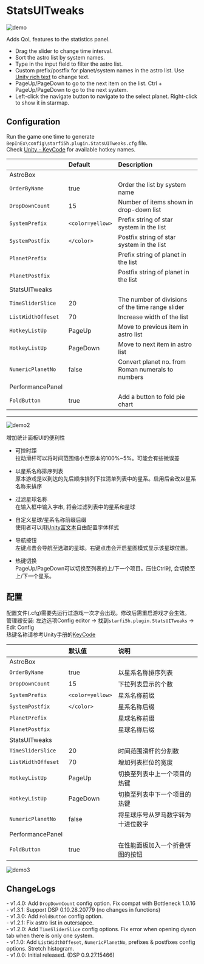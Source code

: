 # StatsUITweaks

![demo](https://raw.githubusercontent.com/starfi5h/DSP_Mod_Support/dev/StatsUITweaks/img/demo1.jpg)  

Adds QoL features to the statistics panel.  
- Drag the slider to change time interval.  
- Sort the astro list by system names.  
- Type in the input field to filter the astro list.  
- Custom prefix/postfix for planet/system names in the astro list. Use [Unity rich text](https://docs.unity3d.com/2018.4/Documentation/Manual/StyledText.html) to change text.  
- PageUp/PageDown to go to the next item on the list. Ctrl + PageUp/PageDown to go to the next system.  
- Left-click the navigate button to navigate to the select planet. Right-click to show it in starmap.  


## Configuration
Run the game one time to generate `BepInEx\config\starfi5h.plugin.StatsUITweaks.cfg` file.  
Check [Unity - KeyCode](https://docs.unity3d.com/2018.4/Documentation/ScriptReference/KeyCode.html) for available hotkey names.  

| | Default | Description |
| :----- | :------ | :---------- |
| AstroBox | | |
| `OrderByName`     | true           | Order the list by system name |
| `DropDownCount`   | 15             | Number of items shown in drop-down list |
| `SystemPrefix`    | `<color=yellow>` | Prefix string of star system in the list |
| `SystemPostfix`   | `</color>`       | Postfix string of star system in the list |
| `PlanetPrefix`    | `ㅤ`             | Prefix string of planet in the list |
| `PlanetPostfix`   |                | Postfix string of planet in the list |
| StatsUITweaks | | |
| `TimeSliderSlice`| 20      | The number of divisions of the time range slider |
| `ListWidthOffeset`| 70     | Increase width of the list |
| `HotkeyListUp`  | PageUp   | Move to previous item in astro list |
| `HotkeyListUp`  | PageDown | Move to next item in astro list |
| `NumericPlanetNo` | false  | Convert planet no. from Roman numerals to numbers |
| PerformancePanel | | |
| `FoldButton`      | true    | Add a button to fold pie chart |

----

![demo2](https://raw.githubusercontent.com/starfi5h/DSP_Mod_Support/dev/StatsUITweaks/img/demo2.jpg)  

增加统计面板UI的便利性

- 可控时距  
拉动滑杆可以将时间范围缩小至原本的100%~5%。可能会有些微误差

- 以星系名称排序列表  
原本游戏是以到达的先后顺序排列下拉清单列表中的星系。启用后会改以星系名称来排序

- 过滤星球名称  
在输入框中输入字串, 将会过滤列表中的星系和星球

- 自定义星球/星系名称前缀后缀  
使用者可以用[Unity富文本](https://docs.unity3d.com/2018.4/Documentation/Manual/StyledText.html)自由配置字体样式

- 导航按钮  
左键点击会导航至选取的星球。右键点击会开启星图模式显示该星球位置。

- 热键切换  
PageUp/PageDown可以切换至列表的上/下一个项目。压住Ctrl时, 会切换至上/下一个星系。

## 配置   
配置文件(.cfg)需要先运行过游戏一次才会出现。修改后需重启游戏才会生效。    
管理器安装: 左边选项Config editor -> 找到`starfi5h.plugin.StatsUITweaks` -> Edit Config  
热键名称请参考Unity手册的[KeyCode](https://docs.unity3d.com/2018.4/Documentation/ScriptReference/KeyCode.html)  
 
| | 默认值 | 说明 | 
| :----- | :------ | :---------- |
| AstroBox | | |
| `OrderByName`     | true           | 以星系名称排序列表 |
| `DropDownCount`   | 15             | 下拉列表显示的个数 |
| `SystemPrefix`    | `<color=yellow>` | 星系名称前缀 |
| `SystemPostfix`   | `</color>`       | 星系名称后缀 |
| `PlanetPrefix`    | `ㅤ`             | 星球名称前缀 |
| `PlanetPostfix`   |                | 星球名称后缀 |
| StatsUITweaks | | |
| `TimeSliderSlice` | 20       | 时间范围滑杆的分割数 |
| `ListWidthOffeset`| 70       | 增加列表栏位的宽度 |
| `HotkeyListUp`    | PageUp   | 切换至列表中上一个项目的热键 |
| `HotkeyListUp`    | PageDown | 切换至列表中下一个项目的热键 |
| `NumericPlanetNo` | false    | 将星球序号从罗马数字转为十进位数字 |
| PerformancePanel | | |
| `FoldButton`      | true    | 在性能面板加入一个折叠饼图的按钮 |

![demo3](https://raw.githubusercontent.com/starfi5h/DSP_Mod_Support/dev/StatsUITweaks/img/demo3.jpg)  

## ChangeLogs

\- v1.4.0: Add `DropDownCount` config option. Fix compat with Bottleneck 1.0.16  
\- v1.3.1: Support DSP 0.10.28.20779 (no changes in functions)  
\- v1.3.0: Add `FoldButton` config option.  
\- v1.2.1: Fix astro list in outersapce.  
\- v1.2.0: Add `TimeSliderSlice` config options. Fix error when opening dyson tab when there is only one system.  
\- v1.1.0: Add `ListWidthOffeset`, `NumericPlanetNo`, prefixes & postfixes config options. Stretch histogram.  
\- v1.0.0: Initial released. (DSP 0.9.27.15466)  
